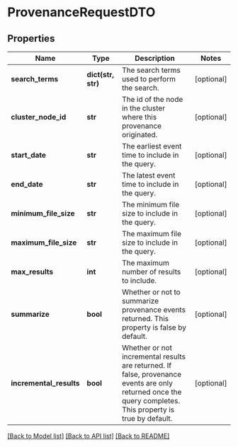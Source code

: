 # ProvenanceRequestDTO

## Properties
Name | Type | Description | Notes
------------ | ------------- | ------------- | -------------
**search_terms** | **dict(str, str)** | The search terms used to perform the search. | [optional] 
**cluster_node_id** | **str** | The id of the node in the cluster where this provenance originated. | [optional] 
**start_date** | **str** | The earliest event time to include in the query. | [optional] 
**end_date** | **str** | The latest event time to include in the query. | [optional] 
**minimum_file_size** | **str** | The minimum file size to include in the query. | [optional] 
**maximum_file_size** | **str** | The maximum file size to include in the query. | [optional] 
**max_results** | **int** | The maximum number of results to include. | [optional] 
**summarize** | **bool** | Whether or not to summarize provenance events returned. This property is false by default. | [optional] 
**incremental_results** | **bool** | Whether or not incremental results are returned. If false, provenance events are only returned once the query completes. This property is true by default. | [optional] 

[[Back to Model list]](../nifiDocs.md#documentation-for-models) [[Back to API list]](../nifiDocs.md#documentation-for-api-endpoints) [[Back to README]](../nifiDocs.md)


